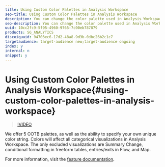 ```yaml
---
title: Using Custom Color Palettes in Analysis Workspace
seo-title: Using Custom Color Palettes in Analysis Workspace
description: You can change the color palette used in Analysis Workspace to better align with your brand, or that of your customers.
seo-description: You can change the color palette used in Analysis Workspace to better align with your brand, or that of your customers.
uuid: 10cc2fc9-5f95-4960-9765-7c00eb787879
products: SG_ANALYTICS
discoiquuid: 04703ec6-17d2-48a8-9d3b-0dbc26b2c1c7
targetaudience: target-audience new;target-audience ongoing
index: y
internal: n
snippet: y
---
```


# Using Custom Color Palettes in Analysis Workspace{#using-custom-color-palettes-in-analysis-workspace}

>[!VIDEO](https://video.tv.adobe.com/v/23876/?quality=12)

We offer 5 OOTB palettes, as well as the ability to specify your own unique color string. Colors will affect all categorical visualizations in Analysis Workspace. The only excluded visualizations are Summary Change, conditional formatting in freeform tables, entries/exits in Flow, and Map.

For more information, visit the [feature documentation](https://marketing.adobe.com/resources/help/en_US/analytics/analysis-workspace/color_palettes.html).
